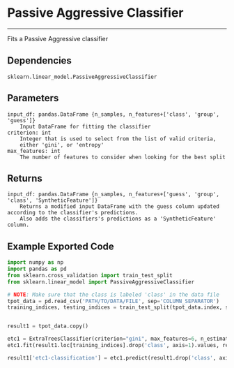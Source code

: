 # Passive Aggressive Classifier
* * *

Fits a Passive Aggressive classifier

## Dependencies
    sklearn.linear_model.PassiveAggressiveClassifier

Parameters
----------
    input_df: pandas.DataFrame {n_samples, n_features+['class', 'group', 'guess']}
        Input DataFrame for fitting the classifier
    criterion: int
        Integer that is used to select from the list of valid criteria,
        either 'gini', or 'entropy'
    max_features: int
        The number of features to consider when looking for the best split

Returns
-------
    input_df: pandas.DataFrame {n_samples, n_features+['guess', 'group', 'class', 'SyntheticFeature']}
        Returns a modified input DataFrame with the guess column updated according to the classifier's predictions.
        Also adds the classifiers's predictions as a 'SyntheticFeature' column.


Example Exported Code
---------------------

```Python
import numpy as np
import pandas as pd
from sklearn.cross_validation import train_test_split
from sklearn.linear_model import PassiveAggressiveClassifier

# NOTE: Make sure that the class is labeled 'class' in the data file
tpot_data = pd.read_csv('PATH/TO/DATA/FILE', sep='COLUMN_SEPARATOR')
training_indices, testing_indices = train_test_split(tpot_data.index, stratify=tpot_data['class'].values, train_size=0.75, test_size=0.25)


result1 = tpot_data.copy()

etc1 = ExtraTreesClassifier(criterion="gini", max_features=6, n_estimators=500, random_state=42)
etc1.fit(result1.loc[training_indices].drop('class', axis=1).values, result1.loc[training_indices, 'class'].values)

result1['etc1-classification'] = etc1.predict(result1.drop('class', axis=1).values)

```
